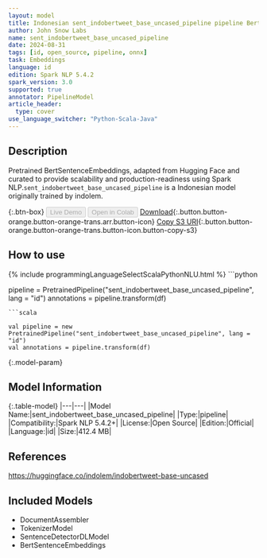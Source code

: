 ```yaml
---
layout: model
title: Indonesian sent_indobertweet_base_uncased_pipeline pipeline BertSentenceEmbeddings from indolem
author: John Snow Labs
name: sent_indobertweet_base_uncased_pipeline
date: 2024-08-31
tags: [id, open_source, pipeline, onnx]
task: Embeddings
language: id
edition: Spark NLP 5.4.2
spark_version: 3.0
supported: true
annotator: PipelineModel
article_header:
  type: cover
use_language_switcher: "Python-Scala-Java"
---
```


## Description

Pretrained BertSentenceEmbeddings, adapted from Hugging Face and curated to provide scalability and production-readiness using Spark NLP.`sent_indobertweet_base_uncased_pipeline` is a Indonesian model originally trained by indolem.

{:.btn-box}
<button class="button button-orange" disabled>Live Demo</button>
<button class="button button-orange" disabled>Open in Colab</button>
[Download](https://s3.amazonaws.com/auxdata.johnsnowlabs.com/public/models/sent_indobertweet_base_uncased_pipeline_id_5.4.2_3.0_1725121872515.zip){:.button.button-orange.button-orange-trans.arr.button-icon}
[Copy S3 URI](s3://auxdata.johnsnowlabs.com/public/models/sent_indobertweet_base_uncased_pipeline_id_5.4.2_3.0_1725121872515.zip){:.button.button-orange.button-orange-trans.button-icon.button-copy-s3}

## How to use



<div class="tabs-box" markdown="1">
{% include programmingLanguageSelectScalaPythonNLU.html %}
```python

pipeline = PretrainedPipeline("sent_indobertweet_base_uncased_pipeline", lang = "id")
annotations =  pipeline.transform(df)   

```
```scala

val pipeline = new PretrainedPipeline("sent_indobertweet_base_uncased_pipeline", lang = "id")
val annotations = pipeline.transform(df)

```
</div>

{:.model-param}
## Model Information

{:.table-model}
|---|---|
|Model Name:|sent_indobertweet_base_uncased_pipeline|
|Type:|pipeline|
|Compatibility:|Spark NLP 5.4.2+|
|License:|Open Source|
|Edition:|Official|
|Language:|id|
|Size:|412.4 MB|

## References

https://huggingface.co/indolem/indobertweet-base-uncased

## Included Models

- DocumentAssembler
- TokenizerModel
- SentenceDetectorDLModel
- BertSentenceEmbeddings